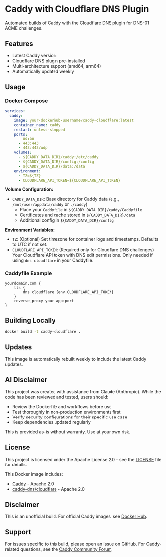 # Caddy with Cloudflare DNS Plugin

Automated builds of Caddy with the Cloudflare DNS plugin for DNS-01 ACME challenges.

## Features

- Latest Caddy version
- Cloudflare DNS plugin pre-installed
- Multi-architecture support (amd64, arm64)
- Automatically updated weekly

## Usage

### Docker Compose
```yaml
services:
  caddy:
    image: your-dockerhub-username/caddy-cloudflare:latest
    container_name: caddy
    restart: unless-stopped
    ports:
      - 80:80
      - 443:443
      - 443:443/udp
    volumes:
      - ${CADDY_DATA_DIR}/caddy:/etc/caddy
      - ${CADDY_DATA_DIR}/config:/config
      - ${CADDY_DATA_DIR}/data:/data
    environment:
      - TZ=${TZ}
      - CLOUDFLARE_API_TOKEN=${CLOUDFLARE_API_TOKEN}
```

**Volume Configuration:**
- `CADDY_DATA_DIR`: Base directory for Caddy data (e.g., `/mnt/user/appdata/caddy` or `./caddy`)
  - Place your `Caddyfile` in `${CADDY_DATA_DIR}/caddy/Caddyfile`
  - Certificates and cache stored in `${CADDY_DATA_DIR}/data`
  - Additional config in `${CADDY_DATA_DIR}/config`

**Environment Variables:**
- `TZ`: (Optional) Set timezone for container logs and timestamps. Defaults to UTC if not set.
- `CLOUDFLARE_API_TOKEN`: (Required only for Cloudflare DNS challenges) Your Cloudflare API token with DNS edit permissions. Only needed if using `dns cloudflare` in your Caddyfile.

### Caddyfile Example
```
yourdomain.com {
    tls {
        dns cloudflare {env.CLOUDFLARE_API_TOKEN}
    }
    reverse_proxy your-app:port
}
```

## Building Locally
```bash
docker build -t caddy-cloudflare .
```

## Updates

This image is automatically rebuilt weekly to include the latest Caddy updates.

## AI Disclaimer

This project was created with assistance from Claude (Anthropic). While the code has been reviewed and tested, users should:
- Review the Dockerfile and workflows before use
- Test thoroughly in non-production environments first
- Verify security configurations for their specific use case
- Keep dependencies updated regularly

This is provided as-is without warranty. Use at your own risk.

## License

This project is licensed under the Apache License 2.0 - see the [LICENSE](LICENSE) file for details.

This Docker image includes:
- [Caddy](https://github.com/caddyserver/caddy) - Apache 2.0
- [caddy-dns/cloudflare](https://github.com/caddy-dns/cloudflare) - Apache 2.0

## Disclaimer

This is an unofficial build. For official Caddy images, see [Docker Hub](https://hub.docker.com/_/caddy).

## Support

For issues specific to this build, please open an issue on GitHub.
For Caddy-related questions, see the [Caddy Community Forum](https://caddy.community/).
